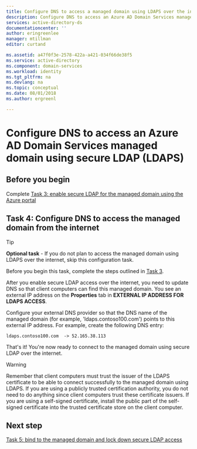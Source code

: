 ```yaml
---
title: Configure DNS to access a managed domain using LDAPS over the internet | Microsoft Docs
description: Configure DNS to access an Azure AD Domain Services managed domain using LDAPS over the internet
services: active-directory-ds
documentationcenter: ''
author: eringreenlee
manager: mtillman
editor: curtand

ms.assetid: a47f0f3e-2578-422a-a421-034f66de38f5
ms.service: active-directory
ms.component: domain-services
ms.workload: identity
ms.tgt_pltfrm: na
ms.devlang: na
ms.topic: conceptual
ms.date: 08/01/2018
ms.author: ergreenl

---
```

# Configure DNS to access an Azure AD Domain Services managed domain using secure LDAP (LDAPS)

## Before you begin
Complete [Task 3: enable secure LDAP for the managed domain using the Azure portal](active-directory-ds-admin-guide-configure-secure-ldap-enable-ldaps.md)

## Task 4: Configure DNS to access the managed domain from the internet
> [!TIP]
> **Optional task** - If you do not plan to access the managed domain using LDAPS over the internet, skip this configuration task.
>
>

Before you begin this task, complete the steps outlined in [Task 3](active-directory-ds-admin-guide-configure-secure-ldap-enable-ldaps.md).

After you enable secure LDAP access over the internet, you need to update DNS so that client computers can find this managed domain. You see an external IP address on the **Properties** tab in **EXTERNAL IP ADDRESS FOR LDAPS ACCESS**.

Configure your external DNS provider so that the DNS name of the managed domain (for example, 'ldaps.contoso100.com') points to this external IP address. For example, create the following DNS entry:

    ldaps.contoso100.com  -> 52.165.38.113

That's it! You're now ready to connect to the managed domain using secure LDAP over the internet.

> [!WARNING]
> Remember that client computers must trust the issuer of the LDAPS certificate to be able to connect successfully to the managed domain using LDAPS. If you are using a publicly trusted certification authority, you do not need to do anything since client computers trust these certificate issuers. If you are using a self-signed certificate, install the public part of the self-signed certificate into the trusted certificate store on the client computer.
>
>

## Next step
[Task 5: bind to the managed domain and lock down secure LDAP access](active-directory-ds-ldaps-bind-lockdown.md)
